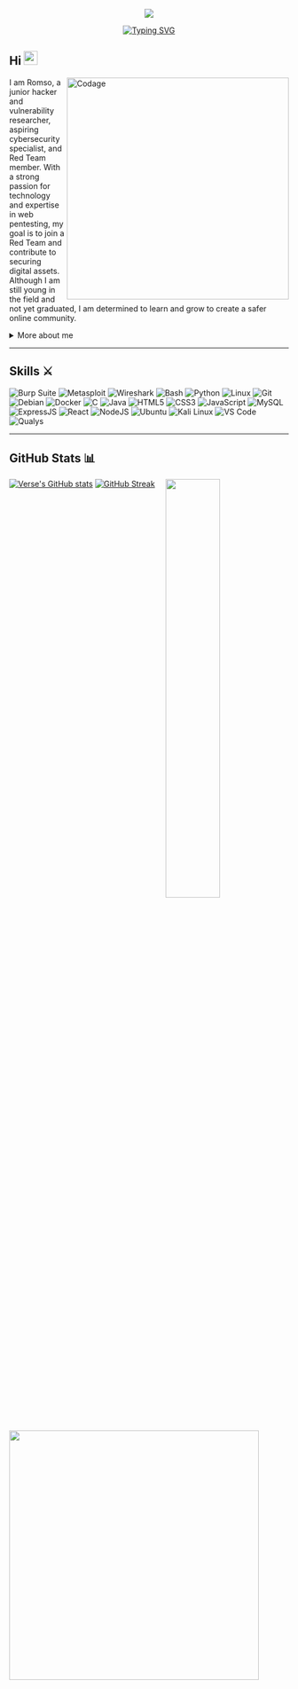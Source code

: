 
 
<p align="center"><img src="https://github.com/linuxdotexe/nordic-wallpapers/blob/master/wallpapers/ign_batman.png" /></p>


<div align="center">
  <a href="https://git.io/typing-svg">
    <img src="https://readme-typing-svg.demolab.com?font=Fira+Code&pause=1000&color=FF0000&width=435&lines=On+journey+to+become+a+Red+Teamer" alt="Typing SVG" />
  </a>
</div>

<h2 align="left">
  Hi 
  <img src="https://media.giphy.com/media/hvRJCLFzcasrR4ia7z/giphy.gif" width="25px"/>
</h2>

<img align="right" alt="Codage" width="400" src="https://media1.tenor.com/m/Zp9f2I9FpFcAAAAd/anonimous-hacker.gif">

<p>I am Romso, a junior hacker and vulnerability researcher, aspiring cybersecurity specialist, and Red Team member. With a strong passion for technology and expertise in web pentesting, my goal is to join a Red Team and contribute to securing digital assets. Although I am still young in the field and not yet graduated, I am determined to learn and grow to create a safer online community.
</p>
<details>
  <summary>More about me</summary>

-  **Name**: Romso
-  **From**: France
-  **Junior Pentester** | **Junior Security Analyst** | **Database Hunter**
-  i have experience in Web vulnerabilities.
-  Improving knowledge in **Website Pentesting**, **Red teaming** 
-  I’m currently learning **everything** 
-  Reach me out at [romain.gas@efrei.net](mailto:romain.gas@efrei.net)

</details>


--- 

<h2 id="github_stats" align=''>Skills ⚔️</h2> 
<p align="left">
  <img src="https://img.shields.io/badge/Burp_Suite-FF6633?style=for-the-badge&logo=burp-suite&color=000000" alt="Burp Suite" />
      <img src="https://img.shields.io/badge/Metasploit-008C8C?style=for-the-badge&logo=metasploit&color=000000" alt="Metasploit" />
      <img src="https://img.shields.io/badge/Wireshark-009639?style=for-the-badge&logo=wireshark&color=000000" alt="Wireshark" />
      <img src="https://img.shields.io/badge/Bash-4EAA25?style=for-the-badge&logo=gnu-bash&color=000000" alt="Bash" />
      <img src="https://img.shields.io/badge/Python-3776AB?style=for-the-badge&logo=python&color=000000" alt="Python" />
      <img src="https://img.shields.io/badge/Linux-FCC624?style=for-the-badge&logo=linux&color=000000" alt="Linux" />
      <img src="https://img.shields.io/badge/Git-F05032?style=for-the-badge&logo=git&color=000000" alt="Git" />
      <img src="https://img.shields.io/badge/Debian-D70A53?style=for-the-badge&logo=debian&color=000000" alt="Debian" />
      <img src="https://img.shields.io/badge/Docker-2496ED?style=for-the-badge&logo=docker&color=000000" alt="Docker" /> 
      <img src="https://img.shields.io/badge/C-00599C?style=for-the-badge&logo=c&color=000000" alt="C" />
      <img src="https://img.shields.io/badge/Java-007396?style=for-the-badge&logo=java&color=000000" alt="Java" />
      <img src="https://img.shields.io/badge/HTML5-5D4B6C?style=for-the-badge&logo=html5&color=000000" alt="HTML5" />
      <img src="https://img.shields.io/badge/CSS3-2965F1?style=for-the-badge&logo=css3&color=000000" alt="CSS3" />
      <img src="https://img.shields.io/badge/JavaScript-F7DF1E?style=for-the-badge&logo=javascript&color=000000" alt="JavaScript" />
      <img src="https://img.shields.io/badge/MySQL-47A248?style=for-the-badge&logo=mysql&color=000000" alt="MySQL" />
      <img src="https://img.shields.io/badge/ExpressJS-000000?style=for-the-badge&logo=express&color=000000" alt="ExpressJS" />
      <img src="https://img.shields.io/badge/React-61DAFB?style=for-the-badge&logo=react&color=000000" alt="React" />
      <img src="https://img.shields.io/badge/Node.js-8CC84C?style=for-the-badge&logo=node.js&color=000000" alt="NodeJS" />
      <img src="https://img.shields.io/badge/Ubuntu-E95420?style=for-the-badge&logo=ubuntu&color=000000" alt="Ubuntu" />
      <img src="https://img.shields.io/badge/Kali_Linux-557C94?style=for-the-badge&logo=kali-linux&color=000000" alt="Kali Linux" />
      <img src="https://img.shields.io/badge/VS_Code-007ACC?style=for-the-badge&logo=visual-studio-code&color=000000" alt="VS Code" />
      <img src="https://img.shields.io/badge/Qualys-red?style=for-the-badge&logo=qualys&color=000000" alt="Qualys" />
     

---


<h2 id="github_stats" align=''>GitHub Stats 📊</h2>
<img align="right" width="44%" src="https://github.com/user-attachments/assets/9c826dd0-fd72-49ba-af60-e79f64344f59"/>
 
  [![Verse's GitHub stats](https://github-readme-stats.vercel.app/api?username=romso94&theme=vision-friendly-dark&&bg_color=00000000&hide_border=true&custom_title=%20)](https://github.com/romso94/github-readme-stats)
  [![GitHub Streak](https://streak-stats.demolab.com/?user=romso94&theme=dark)](https://git.io/streak-stats)
 <p align="left"><a href="https://github.com/romso94/github-readme-stats"><img src="https://github-readme-stats.vercel.app/api/top-langs/?username=romso94&layout=compact&theme=vision-friendly-dark&bg_color=00000000&hide_border=true" width="450"" /></a></p>

<br><br>



    
